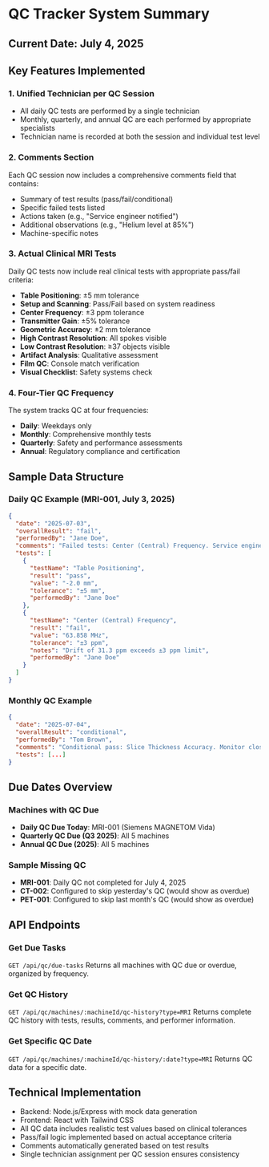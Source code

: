 # QC Tracker System Summary

## Current Date: July 4, 2025

## Key Features Implemented

### 1. Unified Technician per QC Session
- All daily QC tests are performed by a single technician
- Monthly, quarterly, and annual QC are each performed by appropriate specialists
- Technician name is recorded at both the session and individual test level

### 2. Comments Section
Each QC session now includes a comprehensive comments field that contains:
- Summary of test results (pass/fail/conditional)
- Specific failed tests listed
- Actions taken (e.g., "Service engineer notified")
- Additional observations (e.g., "Helium level at 85%")
- Machine-specific notes

### 3. Actual Clinical MRI Tests
Daily QC tests now include real clinical tests with appropriate pass/fail criteria:
- **Table Positioning**: ±5 mm tolerance
- **Setup and Scanning**: Pass/Fail based on system readiness
- **Center Frequency**: ±3 ppm tolerance
- **Transmitter Gain**: ±5% tolerance
- **Geometric Accuracy**: ±2 mm tolerance
- **High Contrast Resolution**: All spokes visible
- **Low Contrast Resolution**: ≥37 objects visible
- **Artifact Analysis**: Qualitative assessment
- **Film QC**: Console match verification
- **Visual Checklist**: Safety systems check

### 4. Four-Tier QC Frequency
The system tracks QC at four frequencies:
- **Daily**: Weekdays only
- **Monthly**: Comprehensive monthly tests
- **Quarterly**: Safety and performance assessments
- **Annual**: Regulatory compliance and certification

## Sample Data Structure

### Daily QC Example (MRI-001, July 3, 2025)
```json
{
  "date": "2025-07-03",
  "overallResult": "fail",
  "performedBy": "Jane Doe",
  "comments": "Failed tests: Center (Central) Frequency. Service engineer notified about frequency drift.",
  "tests": [
    {
      "testName": "Table Positioning",
      "result": "pass",
      "value": "-2.0 mm",
      "tolerance": "±5 mm",
      "performedBy": "Jane Doe"
    },
    {
      "testName": "Center (Central) Frequency",
      "result": "fail",
      "value": "63.858 MHz",
      "tolerance": "±3 ppm",
      "notes": "Drift of 31.3 ppm exceeds ±3 ppm limit",
      "performedBy": "Jane Doe"
    }
  ]
}
```

### Monthly QC Example
```json
{
  "date": "2025-07-04",
  "overallResult": "conditional",
  "performedBy": "Tom Brown",
  "comments": "Conditional pass: Slice Thickness Accuracy. Monitor closely next month.",
  "tests": [...]
}
```

## Due Dates Overview

### Machines with QC Due
- **Daily QC Due Today**: MRI-001 (Siemens MAGNETOM Vida)
- **Quarterly QC Due (Q3 2025)**: All 5 machines
- **Annual QC Due (2025)**: All 5 machines

### Sample Missing QC
- **MRI-001**: Daily QC not completed for July 4, 2025
- **CT-002**: Configured to skip yesterday's QC (would show as overdue)
- **PET-001**: Configured to skip last month's QC (would show as overdue)

## API Endpoints

### Get Due Tasks
`GET /api/qc/due-tasks`
Returns all machines with QC due or overdue, organized by frequency.

### Get QC History
`GET /api/qc/machines/:machineId/qc-history?type=MRI`
Returns complete QC history with tests, results, comments, and performer information.

### Get Specific QC Date
`GET /api/qc/machines/:machineId/qc-history/:date?type=MRI`
Returns QC data for a specific date.

## Technical Implementation

- Backend: Node.js/Express with mock data generation
- Frontend: React with Tailwind CSS
- All QC data includes realistic test values based on clinical tolerances
- Pass/fail logic implemented based on actual acceptance criteria
- Comments automatically generated based on test results
- Single technician assignment per QC session ensures consistency